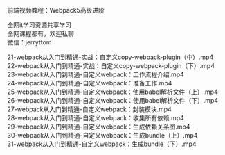 前端视频教程：Webpack5高级进阶

全网it学习资源共享学习<br>全网课程都有，欢迎私聊<br>微信：jerryttom<br>

21-webpack从入门到精通-实战：自定义copy-webpack-plugin（中）.mp4<br> 22-webpack从入门到精通-实战：自定义copy-webpack-plugin（下）.mp4<br> 23-webpack从入门到精通-自定义webpack：工作流程介绍.mp4<br> 24-webpack从入门到精通-自定义webpack：准备工作.mp4<br> 25-webpack从入门到精通-自定义webpack：使用babel解析文件（上）.mp4<br> 26-webpack从入门到精通-自定义webpack：使用babel解析文件（下）.mp4<br> 27-webpack从入门到精通-自定义webpack：封装模块.mp4<br> 28-webpack从入门到精通-自定义webpack：收集所有依赖.mp4<br> 29-webpack从入门到精通-自定义webpack：生成依赖关系图.mp4<br> 30-webpack从入门到精通-自定义webpack：生成bundle（上）.mp4<br> 31-webpack从入门到精通-自定义webpack：生成bundle（下）.mp4<span style="font-family: &amp;quot;">&nbsp; &nbsp;&nbsp;&nbsp;</span>